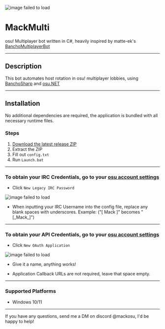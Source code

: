 ![image failed to load](https://github.com/Mack-osu/MackMulti/blob/main/MackMultiBot/MackMulti.ico?raw=true) 

# MackMulti
osu! Multiplayer bot written in C#, heavily inspired by matte-ek's [BanchoMultiplayerBot](https://github.com/matte-ek/BanchoMultiplayerBot)

---

## Description
This bot automates host rotation in osu! multiplayer lobbies, using [BanchoSharp](https://github.com/hburn7/BanchoSharp) and [osu.NET](https://github.com/minisbett/osu.NET)

---

## Installation
No additional dependencies are required, the application is bundled with all necessary runtime files.

### Steps

1. [Download the latest release ZIP](https://github.com/Mack-osu/MackMulti/releases)
2. Extract the ZIP
3. Fill out `config.txt`
4. Run `Launch.bat`

---

### To obtain your IRC Credentials, go to your [osu account settings](https//osu.ppy.sh/home/account/edit#legacy-api)

- Click `New Legacy IRC Password`

![image failed to load](https://i.ibb.co/DftnVXcx/image.png)

- When inputting your IRC Username into the config file, replace any blank spaces with underscores.
Example: ("[ Mack ]" becomes "[\_Mack_]")

---

### To obtain your API Credentials, go to your [osu account settings](https://osu.ppy.sh/home/account/edit#oauth)
- Click `New OAuth Application`

![image failed to load](https://i.ibb.co/chWTT7YX/image.png)

- Give it a name, anything works!

- Application Callback URLs are not required, leave that space empty.

---

### Supported Platforms

- Windows 10/11

---

If you have any questions, send me a DM on discord @mackosu, I'd be happy to help!
